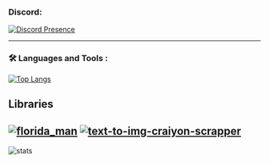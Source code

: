 ### Discord:  
[![Discord Presence](https://lanyard.cnrad.dev/api/961414521279348807)](https://discord.com/users/961414521279348807)




---

### :hammer_and_wrench: Languages and Tools :
[![Top Langs](https://github-readme-stats.vercel.app/api/top-langs/?username=ruriko123&langs_count=20&layout=compact&theme=tokyonight)](https://github.com/ruriko123/github-readme-stats)

  
## Libraries

[![florida_man](https://github-readme-stats.vercel.app/api/pin/?username=ruriko123&repo=florida_man&icon_color=1FFD26&title_color=FF6666&text_color=888&bg_color=00000000&card_width=500&hide_border=enable)](https://github.com/ruriko123/florida_man)
[![text-to-img-craiyon-scrapper](https://github-readme-stats.vercel.app/api/pin/?username=ruriko123&repo=text-to-img-craiyon-scrapper&icon_color=1FFD26&title_color=FF6666&text_color=888&bg_color=00000000&card_width=500&hide_border=enable)](https://github.com/ruriko123/text-to-img-craiyon-scrapper)
---
![stats](https://github-readme-stats.vercel.app/api?username=ruriko123&include_all_commits=true&theme=tokyonight&show_icons=true)
